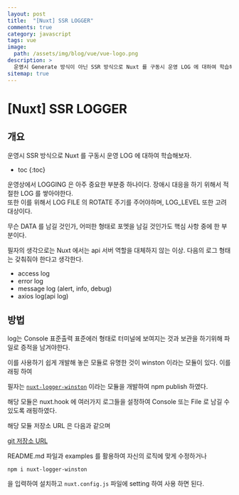 ```yaml
---
layout: post
title:  "[Nuxt] SSR LOGGER"
comments: true
category: javascript
tags: vue
image:
  path: /assets/img/blog/vue/vue-logo.png
description: >
  운영시 Generate 방식이 아닌 SSR 방식으로 Nuxt 를 구동시 운영 LOG 에 대하여 학습해보자.
sitemap: true
---
```


# [Nuxt] SSR LOGGER

## 개요
운영시 SSR 방식으로 Nuxt 를 구동시 운영 LOG 에 대하여 학습해보자.

<!--more-->
* toc
{:toc}

운영상에서 LOGGING 은 아주 중요한 부분중 하나이다. 장애시 대응을 하기 위해서 적절한 LOG 를 쌓아야한다.  
또한 이를 위해서 LOG FILE 의 ROTATE 주기를 주어야하며, LOG_LEVEL 또한 고려 대상이다. 

무슨 DATA 를 남길 것인가, 어떠한 형태로 포멧을 남길 것인가도 핵심 사항 중에 한 부분이다.

필자의 생각으로는 Nuxt 에서는 api 서버 역할을 대체하지 않는 이상. 다음의 로그 형태는 갖춰줘야 한다고 생각한다. 

- access log
- error log
- message log (alert, info, debug)
- axios log(api log)

## 방법
log는 Console 표준출력 표준에러 형태로 터미널에 보여지는 것과 보관을 하기위해 파일로 증적을 남겨야한다. 

이를 사용하기 쉽게 개발해 놓은 모듈로 유명한 것이 winston 이라는 모듈이 있다. 이를 래핑 하여 

필자는 [`nuxt-logger-winston`](https://www.npmjs.com/package/nuxt-logger-winston) 이라는 모듈을 개발하여 npm publish 하였다.

해당 모듈은 nuxt.hook 에 여러가지 로그들을 설정하여 Console 또는 File 로 남길 수 있도록 래핑하였다.

해당 모듈 저장소 URL 은 다음과 같으며  

[git 저장소 URL](https://github.com/manbalboy/nuxt-logger-winston)

README.md 파일과 examples 를 활용하여 자신의 로직에 맞게 수정하거나 

```shell
npm i nuxt-logger-winston
```

을 입력하여 설치하고 `nuxt.config.js` 파일에 setting 하여 사용 하면 된다.
